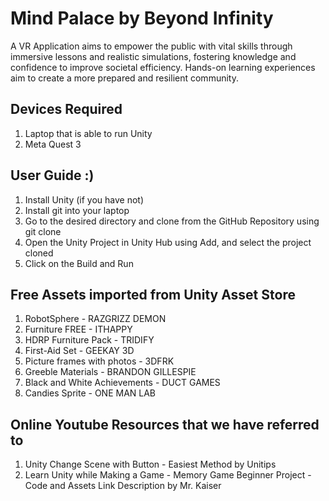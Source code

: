 # Mind Palace by Beyond Infinity

A VR Application aims to empower the public with vital skills through immersive lessons and realistic simulations, fostering knowledge and confidence to improve societal efficiency. Hands-on learning experiences aim to create a more prepared and resilient community.

## Devices Required
1. Laptop that is able to run Unity
2. Meta Quest 3

## User Guide :)
1. Install Unity (if you have not)
2. Install git into your laptop
3. Go to the desired directory and clone from the GitHub Repository using git clone
4. Open the Unity Project in Unity Hub using Add, and select the project cloned
5. Click on the Build and Run

## Free Assets imported from Unity Asset Store
1. RobotSphere - RAZGRIZZ DEMON
2. Furniture FREE - ITHAPPY
3. HDRP Furniture Pack - TRIDIFY
4. First-Aid Set - GEEKAY 3D
5. Picture frames with photos - 3DFRK
6. Greeble Materials - BRANDON GILLESPIE
7. Black and White Achievements - DUCT GAMES
8. Candies Sprite - ONE MAN LAB

## Online Youtube Resources that we have referred to
1. Unity Change Scene with Button - Easiest Method by Unitips
2. Learn Unity while Making a Game - Memory Game Beginner Project - Code and Assets Link Description by Mr. Kaiser

